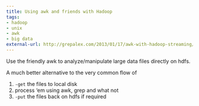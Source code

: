 ```yaml
---
title: Using awk and friends with Hadoop
tags:
- hadoop
- unix
- awk
- big data
external-url: http://grepalex.com/2013/01/17/awk-with-hadoop-streaming/
---
```

Use the friendly awk to analyze/manipulate large data files directly on hdfs.

A much better alternative to the very common flow of

1. `-get` the files to local disk
2. process ‘em using awk, grep and what not
3. `-put` the files back on hdfs if required
